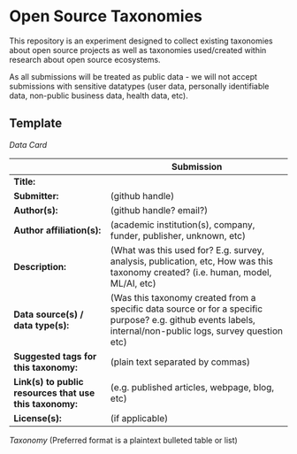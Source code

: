 # Open Source Taxonomies 

This repository is an experiment designed to collect existing taxonomies about open source projects as well as taxonomies used/created within research about open source ecosystems.

As all submissions will be treated as public data - we will not accept submissions with sensitive datatypes (user data, personally identifiable data, non-public business data, health data, etc).

## Template

_Data Card_

|  | Submission |
|:-----|---------------|
|**Title:**|               |
|**Submitter:**|(github handle)|
|**Author(s):**|(github handle? email?)|
|**Author affiliation(s):**|(academic institution(s), company, funder, publisher, unknown, etc)|
|**Description:**|(What was this used for? E.g. survey, analysis, publication, etc, How was this taxonomy created? (i.e. human, model, ML/AI, etc)|
|**Data source(s) / data type(s):**|(Was this taxonomy created from a specific data source or for a specific purpose? e.g. github events labels, internal/non-public logs, survey question etc)|
|**Suggested tags for this taxonomy:**|(plain text separated by commas)|
|**Link(s) to public resources that use this taxonomy:**|(e.g. published articles, webpage, blog,  etc)|
|**License(s):**|(if applicable)|

_Taxonomy_ 
(Preferred format is a plaintext bulleted table or list)


